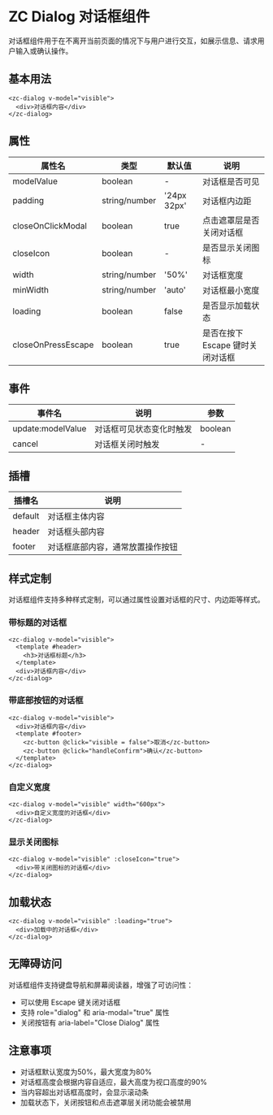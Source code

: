 # ZC Dialog 对话框组件

对话框组件用于在不离开当前页面的情况下与用户进行交互，如展示信息、请求用户输入或确认操作。

## 基本用法

```vue
<zc-dialog v-model="visible">
  <div>对话框内容</div>
</zc-dialog>
```

## 属性

| 属性名 | 类型 | 默认值 | 说明 |
|-------|------|-------|------|
| modelValue | boolean | - | 对话框是否可见 |
| padding | string/number | '24px 32px' | 对话框内边距 |
| closeOnClickModal | boolean | true | 点击遮罩层是否关闭对话框 |
| closeIcon | boolean | - | 是否显示关闭图标 |
| width | string/number | '50%' | 对话框宽度 |
| minWidth | string/number | 'auto' | 对话框最小宽度 |
| loading | boolean | false | 是否显示加载状态 |
| closeOnPressEscape | boolean | true | 是否在按下 Escape 键时关闭对话框 |

## 事件

| 事件名 | 说明 | 参数 |
|-------|------|------|
| update:modelValue | 对话框可见状态变化时触发 | boolean |
| cancel | 对话框关闭时触发 | - |

## 插槽

| 插槽名 | 说明 |
|-------|------|
| default | 对话框主体内容 |
| header | 对话框头部内容 |
| footer | 对话框底部内容，通常放置操作按钮 |

## 样式定制

对话框组件支持多种样式定制，可以通过属性设置对话框的尺寸、内边距等样式。

### 带标题的对话框

```vue
<zc-dialog v-model="visible">
  <template #header>
    <h3>对话框标题</h3>
  </template>
  <div>对话框内容</div>
</zc-dialog>
```

### 带底部按钮的对话框

```vue
<zc-dialog v-model="visible">
  <div>对话框内容</div>
  <template #footer>
    <zc-button @click="visible = false">取消</zc-button>
    <zc-button @click="handleConfirm">确认</zc-button>
  </template>
</zc-dialog>
```

### 自定义宽度

```vue
<zc-dialog v-model="visible" width="600px">
  <div>自定义宽度的对话框</div>
</zc-dialog>
```

### 显示关闭图标

```vue
<zc-dialog v-model="visible" :closeIcon="true">
  <div>带关闭图标的对话框</div>
</zc-dialog>
```

## 加载状态

```vue
<zc-dialog v-model="visible" :loading="true">
  <div>加载中的对话框</div>
</zc-dialog>
```

## 无障碍访问

对话框组件支持键盘导航和屏幕阅读器，增强了可访问性：

- 可以使用 Escape 键关闭对话框
- 支持 role="dialog" 和 aria-modal="true" 属性
- 关闭按钮有 aria-label="Close Dialog" 属性

## 注意事项

- 对话框默认宽度为50%，最大宽度为80%
- 对话框高度会根据内容自适应，最大高度为视口高度的90%
- 当内容超出对话框高度时，会显示滚动条
- 加载状态下，关闭按钮和点击遮罩层关闭功能会被禁用
